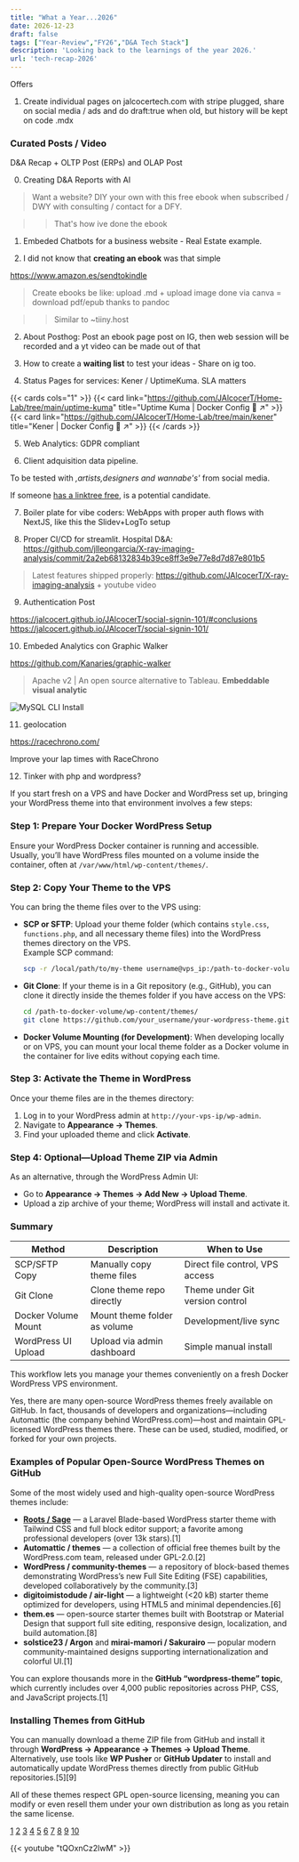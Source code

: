 ```yaml
---
title: "What a Year...2026"
date: 2026-12-23
draft: false
tags: ["Year-Review","FY26","D&A Tech Stack"]
description: 'Looking back to the learnings of the year 2026.'
url: 'tech-recap-2026'
---
```



Offers

1. Create individual pages on jalcocertech.com with stripe plugged, share on social media / ads and do draft:true when old, but history will be kept on code .mdx


### Curated Posts / Video

D&A Recap + OLTP Post (ERPs) and OLAP Post

0. Creating D&A Reports with AI

> Want a website? DIY your own with this free ebook when subscribed / DWY with consulting / contact for a DFY.

> > That's how ive done the ebook

1. Embeded Chatbots for a business website - Real Estate example.

2. I did not know that **creating an ebook** was that simple

https://www.amazon.es/sendtokindle

> Create ebooks be like: upload .md + upload image done via canva = download pdf/epub thanks to pandoc

> > Similar to ~tiiny.host

2. About Posthog: Post an ebook page post on IG, then web session will be recorded and a yt video can be made out of that


3. How to create a **waiting list** to test your ideas - Share on ig too.

4. Status Pages for services: Kener / UptimeKuma. SLA matters

{{< cards cols="1" >}}
  {{< card link="https://github.com/JAlcocerT/Home-Lab/tree/main/uptime-kuma" title="Uptime Kuma | Docker Config 🐋 ↗" >}}
  {{< card link="https://github.com/JAlcocerT/Home-Lab/tree/main/kener" title="Kener | Docker Config 🐋 ↗" >}}
{{< /cards >}}

5. Web Analytics: GDPR compliant

6. Client adquisition data pipeline.

To be tested with *,artists,designers and wannabe's'* from social media.

If someone [has a linktree free](https://jalcocert.github.io/JAlcocerT/websites-themes-2024/#scaling-ideas), is a potential candidate.

7. Boiler plate for vibe coders: WebApps with proper auth flows with NextJS, like this the Slidev+LogTo setup

8. Proper CI/CD for streamlit. Hospital D&A: https://github.com/jlleongarcia/X-ray-imaging-analysis/commit/2a2eb68132834b39ce8ff3e9e77e8d7d87e801b5

> Latest features shipped properly: https://github.com/JAlcocerT/X-ray-imaging-analysis + youtube video

9. Authentication Post

https://jalcocert.github.io/JAlcocerT/social-signin-101/#conclusions
https://jalcocert.github.io/JAlcocerT/social-signin-101/


10. Embeded Analytics con Graphic Walker

https://github.com/Kanaries/graphic-walker

> Apache v2 |  An open source alternative to Tableau. **Embeddable visual analytic**

![MySQL CLI Install](/blog_img/GenAI/langchain-chinook-sample.png) 

11. geolocation

https://racechrono.com/

Improve your lap times with RaceChrono


12. Tinker with php and wordpress?

If you start fresh on a VPS and have Docker and WordPress set up, bringing your WordPress theme into that environment involves a few steps:

### Step 1: Prepare Your Docker WordPress Setup
Ensure your WordPress Docker container is running and accessible. Usually, you’ll have WordPress files mounted on a volume inside the container, often at `/var/www/html/wp-content/themes/`.

### Step 2: Copy Your Theme to the VPS
You can bring the theme files over to the VPS using:

- **SCP or SFTP**: Upload your theme folder (which contains `style.css`, `functions.php`, and all necessary theme files) into the WordPress themes directory on the VPS.  
  Example SCP command:
  ```bash
  scp -r /local/path/to/my-theme username@vps_ip:/path-to-docker-volume/wp-content/themes/
  ```

- **Git Clone**: If your theme is in a Git repository (e.g., GitHub), you can clone it directly inside the themes folder if you have access on the VPS:  
  ```bash
  cd /path-to-docker-volume/wp-content/themes/
  git clone https://github.com/your_username/your-wordpress-theme.git
  ```

- **Docker Volume Mounting (for Development)**: When developing locally or on VPS, you can mount your local theme folder as a Docker volume in the container for live edits without copying each time.

### Step 3: Activate the Theme in WordPress
Once your theme files are in the themes directory:
1. Log in to your WordPress admin at `http://your-vps-ip/wp-admin`.
2. Navigate to **Appearance → Themes**.
3. Find your uploaded theme and click **Activate**.

### Step 4: Optional—Upload Theme ZIP via Admin
As an alternative, through the WordPress Admin UI:
- Go to **Appearance → Themes → Add New → Upload Theme**.
- Upload a zip archive of your theme; WordPress will install and activate it.

### Summary
| Method | Description | When to Use |
|--------|-------------|-------------|
| SCP/SFTP Copy | Manually copy theme files | Direct file control, VPS access |
| Git Clone | Clone theme repo directly | Theme under Git version control |
| Docker Volume Mount | Mount theme folder as volume | Development/live sync |
| WordPress UI Upload | Upload via admin dashboard | Simple manual install |

This workflow lets you manage your themes conveniently on a fresh Docker WordPress VPS environment.

Yes, there are many open-source WordPress themes freely available on GitHub. In fact, thousands of developers and organizations—including Automattic (the company behind WordPress.com)—host and maintain GPL-licensed WordPress themes there. These can be used, studied, modified, or forked for your own projects.

### Examples of Popular Open-Source WordPress Themes on GitHub
Some of the most widely used and high-quality open-source WordPress themes include:

- **[Roots / Sage](https://github.com/roots/sage)** — a Laravel Blade-based WordPress starter theme with Tailwind CSS and full block editor support; a favorite among professional developers (over 13k stars).[1]
- **Automattic / themes** — a collection of official free themes built by the WordPress.com team, released under GPL-2.0.[2]
- **WordPress / community-themes** — a repository of block-based themes demonstrating WordPress’s new Full Site Editing (FSE) capabilities, developed collaboratively by the community.[3]
- **digitoimistodude / air-light** — a lightweight (<20 kB) starter theme optimized for developers, using HTML5 and minimal dependencies.[6]
- **them.es** — open-source starter themes built with Bootstrap or Material Design that support full site editing, responsive design, localization, and build automation.[8]
- **solstice23 / Argon** and **mirai-mamori / Sakurairo** — popular modern community-maintained designs supporting internationalization and colorful UI.[1]

You can explore thousands more in the **GitHub “wordpress-theme” topic**, which currently includes over 4,000 public repositories across PHP, CSS, and JavaScript projects.[1]

### Installing Themes from GitHub
You can manually download a theme ZIP file from GitHub and install it through **WordPress → Appearance → Themes → Upload Theme**.  
Alternatively, use tools like **WP Pusher** or **GitHub Updater** to install and automatically update WordPress themes directly from public GitHub repositories.[5][9]

All of these themes respect GPL open-source licensing, meaning you can modify or even resell them under your own distribution as long as you retain the same license.

[1](https://github.com/topics/wordpress-theme)
[2](https://github.com/Automattic/themes)
[3](https://github.com/WordPress/community-themes)
[4](https://github.com/topics/wordpress-starter-theme)
[5](https://www.fastcomet.com/kb/install-wordpress-themes-and-plugins-from-github)
[6](https://github.com/digitoimistodude/air-light)
[7](https://sourceforge.net/directory/wordpress-themes/)
[8](https://them.es)
[9](https://www.wpbeginner.com/pl/beginners-guide/how-to-install-wordpress-plugins-and-themes-from-github/)
[10](https://ltheme.com/wordpress-github-plugin/)

<!-- 
https://youtu.be/tQOxnCz2lwM?si=XTgvyi-qnm3ZKiAl
 -->

{{< youtube "tQOxnCz2lwM" >}}


<!-- 
Observability Platform for LLMs
  https://github.com/traceloop/openllmetry
  https://github.com/langfuse/langfuse
  
  Epam Dial + prometheus + grafana
  Or with LangSmith
Also DataDog - https://docs.datadoghq.com/llm_observability/ -->



<!-- Goals:
  • AI Gen
    LangChain
    LocalModels: with Docker
    From Streamlit to Chainlit / Gradio: https://pypi.org/project/gradio/
    LLMOps: MLFlow, Airflow, VectorDBs… Onboarding Guide - GenAI-X Innovation Team - EPAM Knowledge Base
      mlflow/mlflow: Open source platform for the machine learning lifecycle (github.com)
    GPT4-Turbo
  • V3 of ML trainnings - To include MLFlow
Airflow to start some job? -->
